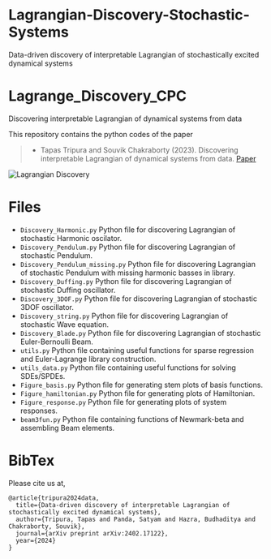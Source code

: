 # Lagrangian-Discovery-Stochastic-Systems
Data-driven discovery of interpretable Lagrangian of stochastically excited dynamical systems


# Lagrange_Discovery_CPC
Discovering interpretable Lagrangian of dynamical systems from data

This repository contains the python codes of the paper 
  > + Tapas Tripura and Souvik Chakraborty (2023). Discovering interpretable Lagrangian of dynamical systems from data. [Paper](https://doi.org/10.1016/j.cpc.2023.108960)

![Lagrangian Discovery](framework.jpg)

# Files
  + `Discovery_Harmonic.py` Python file for discovering Lagrangian of stochastic Harmonic oscilator.
  + `Discovery_Pendulum.py` Python file for discovering Lagrangian of stochastic Pendulum.
  + `Discovery_Pendulum_missing.py` Python file for discovering Lagrangian of stochastic Pendulum with missing harmonic basses in library.
  + `Discovery_Duffing.py` Python file for discovering Lagrangian of stochastic Duffing oscillator.
  + `Discovery_3DOF.py` Python file for discovering Lagrangian of stochastic 3DOF oscillator.
  + `Discovery_string.py` Python file for discovering Lagrangian of stochastic Wave equation.
  + `Discovery_Blade.py` Python file for discovering Lagrangian of stochastic Euler-Bernoulli Beam.
  + `utils.py` Python file containing useful functions for sparse regression and Euler-Lagrange library construction.
  + `utils_data.py` Python file containing useful functions for solving SDEs/SPDEs.
  + `Figure_basis.py` Python file for generating stem plots of basis functions.
  + `Figure_hamiltonian.py` Python file for generating plots of Hamiltonian.
  + `Figure_response.py` Python file for generating plots of system responses.
  + `beam3fun.py` Python file containing functions of Newmark-beta and assembling Beam elements.

# BibTex
Please cite us at,
```
@article{tripura2024data,
  title={Data-driven discovery of interpretable Lagrangian of stochastically excited dynamical systems},
  author={Tripura, Tapas and Panda, Satyam and Hazra, Budhaditya and Chakraborty, Souvik},
  journal={arXiv preprint arXiv:2402.17122},
  year={2024}
}
```
